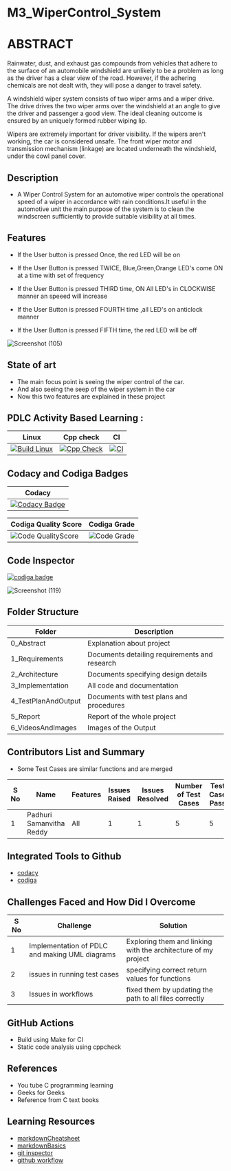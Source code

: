 # M3_WiperControl_System

# ABSTRACT

Rainwater, dust, and exhaust gas compounds from vehicles that adhere to the surface of an automobile windshield are unlikely to be a problem as long as the driver has a clear view of the road. 
However, if the adhering chemicals are not dealt with, they will pose a danger to travel safety.

A windshield wiper system consists of two wiper arms and a wiper drive. The drive drives the two wiper arms over the windshield at an angle to give the driver and passenger a good view. 
The ideal cleaning outcome is ensured by an uniquely formed rubber wiping lip. 

Wipers are extremely important for driver visibility. If the wipers aren't working, the car is considered unsafe. The front wiper motor and transmission mechanism (linkage) are located underneath the windshield, under the cowl panel cover.

## Description

 - A Wiper Control System for an automotive wiper controls the operational speed of a wiper in accordance with rain conditions.It useful in the automotive unit the main purpose of the system is to clean the windscreen sufficiently to provide suitable visibility at all times.

## Features

 * If the User button is pressed Once, the red LED will be on    
 
 * If the User Button is pressed TWICE, Blue,Green,Orange LED's come ON at a time with set of frequency

 * If the User Button is pressed THIRD time, ON All LED's in CLOCKWISE manner an speeed will increase 

 * If the User Button is pressed FOURTH time ,all LED's on anticlock manner

 * If the User Button is pressed FIFTH time, the red LED will be off 

![Screenshot (105)](https://user-images.githubusercontent.com/62429376/167068935-6c3e8f17-1708-4a77-9bd0-ddd2fd4e5171.png)

## State of art

 * The main focus point is seeing the wiper control of the car.
 * And also seeing the seep of the wiper system in the car
 * Now this two features are explained in these project


## PDLC Activity Based Learning :

| Linux | Cpp check | CI |
| ---- | ------ | ----- |
|[![Build Linux](https://github.com/samanvitha-125/M3_WiperControl_System/actions/workflows/Build%20Linux.yml/badge.svg)](https://github.com/samanvitha-125/M3_WiperControl_System/actions/workflows/Build%20Linux.yml) | [![Cpp Check](https://github.com/samanvitha-125/M3_WiperControl_System/actions/workflows/Cpp%20check.yml/badge.svg)](https://github.com/samanvitha-125/M3_WiperControl_System/actions/workflows/Cpp%20check.yml)  | [![CI](https://github.com/samanvitha-125/M3_WiperControl_System/actions/workflows/CI.yml/badge.svg)](https://github.com/samanvitha-125/M3_WiperControl_System/actions/workflows/CI.yml) |

## Codacy and Codiga Badges 

| Codacy | 
| ----- |
| [![Codacy Badge](https://app.codacy.com/project/badge/Grade/c8b7d9ee70a1471ba62b7edac17bec07)](https://www.codacy.com/gh/samanvitha-125/M3_WiperControl_System/dashboard?utm_source=github.com&amp;utm_medium=referral&amp;utm_content=samanvitha-125/M3_WiperControl_System&amp;utm_campaign=Badge_Grade) |

| Codiga Quality Score | Codiga Grade |
| --------------- | ----------------- |
| ![Code QualityScore](https://api.codiga.io/project/33292/score/svg) | ![Code Grade](https://api.codiga.io/project/33292/status/svg) |

## Code Inspector

<a href="https://app.codiga.io/hub/user/github/samanvitha-125">
   <img src="https://api.codiga.io/public/badge/user/github/samanvitha-125?style=light" alt="codiga badge" />
</a>

![Screenshot (119)](https://user-images.githubusercontent.com/62429376/167423203-fadfe07a-4adf-44f3-aabc-38cae58192f2.png)


## Folder Structure

| Folder | Description |
| ------ | ----------- |
| 0_Abstract | Explanation about project |
| 1_Requirements | Documents detailing requirements and research |
| 2_Architecture |	Documents specifying design details |
| 3_Implementation	| All code and documentation |
| 4_TestPlanAndOutput |	Documents with test plans and procedures |
| 5_Report |	Report of the whole project |
| 6_VideosAndImages | Images of the Output |

## Contributors List and Summary 

* Some Test Cases are similar functions and are merged

| S No | Name | Features | Issues Raised | Issues Resolved | Number of Test Cases | Test Case Pass |
| ---- | ---- | -------- | ------------- | --------------- | -------------------- | -------------- |
| 1 | Padhuri Samanvitha Reddy | All | 1 | 1 | 5 | 5 | 

## Integrated Tools to Github

- [codacy](https://app.codacy.com/organizations)
- [codiga](https://app.codiga.io)

## Challenges Faced and How Did I Overcome

| S No |	Challenge | Solution |
| ------ | ----------- | --------- |
| 1 | Implementation of PDLC and making UML diagrams |	Exploring them and linking with the architecture of my project |
| 2 |	issues in running test cases | specifying correct return values for functions |
| 3 |	Issues in workflows |	fixed them by updating the path to all files correctly |

## GitHub Actions

- Build using Make for CI
- Static code analysis using cppcheck

## References

* You tube C programming learning 
* Geeks for Geeks 
* Reference from C text books

## Learning Resources

- [markdownCheatsheet](https://github.com/adam-p/markdown-here/wiki/Markdown-Cheatsheet)
- [markdownBasics](https://docs.github.com/en/get-started/writing-on-github/getting-started-with-writing-and-formatting-on-github/basic-writing-and-formatting-syntax)
- [git inspector](https://github.com/ejwa/gitinspector)
- [github workflow](https://docs.github.com/en/actions/learn-github-action)
